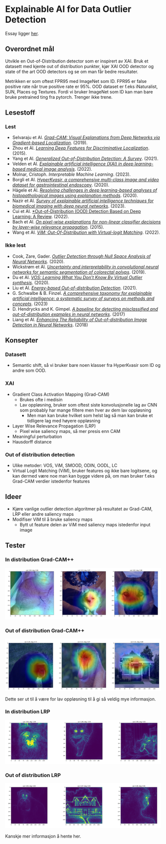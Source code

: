 # Explainable AI for Data Outlier Detection

Essay ligger [her](./essay/essay.pdf).

## Overordnet mål

Utvikle en Out-of-Distribution detector som er inspirert av XAI. Bruk et datasett med kjente out of distribution punkter, kjør XAI OOD detector og state of the art OOD detectors og se om man får bedre resultater.

Metrikken er som oftest FPR95 med ImageNet som ID. FPR95 er false positive rate når true positive rate er 95%. OOD dataset er f.eks iNaturalist, SUN, Places og Textures. Fordi vi bruker ImageNet som ID kan man bare bruke pretrained ting fra pytorch. Trenger ikke trene.

## Lesestoff

### Lest

- Selvaraju et Al. [*Grad-CAM: Visual Explanations from Deep Networks via Gradient-based Localization*](https://arxiv.org/pdf/1610.02391.pdf). (2019).
- Zhou et Al. [*Learning Deep Features for Discriminative Localization*](https://arxiv.org/pdf/1512.04150.pdf). (2015).
- Yang et Al. [*Generalized Out-of-Distribution Detection: A Survey*](https://arxiv.org/pdf/2110.11334.pdf). (2021).
- Velden et Al. [*Explainable artificial intelligence (XAI) in deep learning-based medical image analysis*](https://www.sciencedirect.com/science/article/pii/S1361841522001177#bib0252). (2022).
- Molnar, Cristoph. *Interpretable Machine Learning*. (2023).
- Borgli et Al. [*HyperKvasir, a comprehensive multi-class image and video dataset for gastrointestinal endoscopy*](https://www.nature.com/articles/s41597-020-00622-y). (2020).
- Hägele et Al. [*Resolving challenges in deep learning-based analyses of histopathological images using explanation methods*](https://www.nature.com/articles/s41598-020-62724-2.pdf). (2020).
- Nazir et Al. [*Survey of explainable artificial intelligence techniques for biomedical imaging with deep neural networks*](https://www.sciencedirect.com/science/article/pii/S0010482523001336?ref=cra_js_challenge&fr=RR-1). (2023).
- Cui et Al. [*Out-of-Distribution (OOD) Detection Based on Deep Learning: A Review](https://www.mdpi.com/2079-9292/11/21/3500). (2022).
- Bach et Al. [*On pixel-wise explanations for non-linear classifier decisions by layer-wise relevance propagation*](https://journals.plos.org/plosone/article/file?id=10.1371/journal.pone.0130140&type=printable). (2015).
- Wang et Al. [*ViM: Out-Of-Distribution with Virtual-logit Matching*](https://arxiv.org/pdf/2203.10807.pdf). (2022).

### Ikke lest

- Cook, Zare, Gader. [*Outlier Detection through Null Space Analysis of Neural Networks*](https://arxiv.org/pdf/2007.01263.pdf). (2020).
- Wickstrøm et Al. [*Uncertainty and interpretability in convolutional neural networks for semantic segmentation of colorectal polyps*](https://www.sciencedirect.com/science/article/pii/S1361841519301574). (2019).
- Du et Al. [*VOS: Learning What You Don’t Know By Virtual Outlier synthesis*](https://arxiv.org/pdf/2202.01197.pdf). (2020).
- Liu et Al. [*Energy-based Out-of-distribution Detection*](https://arxiv.org/pdf/2010.03759.pdf). (2021).
- G. Schwalbe & B. Finzel. [*A comprehensive taxonomy for explainable artificial intelligence: a systematic survey of surveys on methods and concepts*](https://link.springer.com/article/10.1007/s10618-022-00867-8). (2023)
- D. Hendrycks and K. Gimpel. [*A baseline for detecting misclassified and out-of-distribution examples in neural networks*](https://arxiv.org/pdf/1610.02136.pdf). (2017)
- Liang et Al. [*Enhancing The Reliability of Out-of-distribution Image Detection in Neural Networks*](https://arxiv.org/pdf/1706.02690.pdf). (2018)


## Konsepter

### Datasett

- Semantic shift, så vi bruker bare noen klasser fra HyperKvasir som ID og andre som OOD.

### XAI

- Gradient Class Activation Mapping (Grad-CAM)
    - Brukes ofte i medisin
    - Lav oppløsning, bruker som oftest siste konvolusjonelle lag av CNN som probably har mange filtere men hver av dem lav oppløsning
        - Men man kan bruke hvilket som helst lag så man kan bruke et tidligere lag med høyere oppløsning
- Layer Wise Relevance Propagation (LRP)
    - Pixel wise saliency maps, så mer presis enn CAM
- Meaningful perturbation
- Hausdorff distance

### Out of distribution detection

- Ulike metoder: VOS, ViM, SMOOD, ODIN, OODL, LC
- Virtual Logit Matching (ViM), bruker features og ikke bare logitsene, og kan dermed være noe man kan bygge videre på, om man bruker f.eks Grad-CAM verdier istedenfor features

## Ideer

- Kjøre vanlige outlier detection algoritmer på resultatet av Grad-CAM, LRP eller andre saliency maps
- Modifiser ViM til å bruke saliency maps
    - Bytt ut feature delen av ViM med saliency maps istedenfor input image

## Tester

### In distribution Grad-CAM++

![ID Grad-CAM](images/id_cam.png)

### Out of distribution Grad-CAM++

![OOD Grad-CAM](images/ood_cam.png)

Dette ser ut til å være for lav oppløsning til å gi så veldig mye informasjon.

### In distribution LRP

![ID LRP](images/id_lrp.png)

### Out of distribution LRP

![OOD LRP](images/ood_lrp.png)

Kanskje mer informasjon å hente her.
